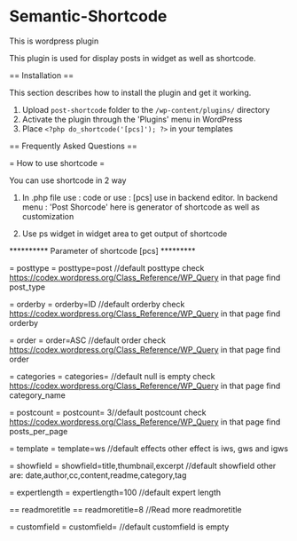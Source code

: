 # Semantic-Shortcode
This is wordpress plugin 

This plugin is used for display posts in widget as well as shortcode.


== Installation ==

This section describes how to install the plugin and get it working.


1. Upload `post-shortcode` folder to the `/wp-content/plugins/` directory
2. Activate the plugin through the 'Plugins' menu in WordPress
3. Place `<?php do_shortcode('[pcs]'); ?>` in your templates

== Frequently Asked Questions ==

= How to use shortcode =

You can use shortcode in 2 way 

1. In .php file use : <?php do_shortcode('[pcs]'); ?> code or use : [pcs] use in backend editor. 
   In backend menu : 'Post Shorcode' here is generator of shortcode as well as customization

2. Use ps widget in widget area to get output of shortcode


**********   Parameter of shortcode [pcs]  *********

= posttype =
posttype=post //default posttype
check https://codex.wordpress.org/Class_Reference/WP_Query in that page find post_type

= orderby =
orderby=ID //default orderby
check https://codex.wordpress.org/Class_Reference/WP_Query in that page find orderby

= order =
order=ASC //default order
check https://codex.wordpress.org/Class_Reference/WP_Query in that page find order

=  categories =
 categories= //default null is empty
check https://codex.wordpress.org/Class_Reference/WP_Query in that page find  category_name


= postcount =
postcount= 3//default postcount
check https://codex.wordpress.org/Class_Reference/WP_Query in that page find posts_per_page


= template =
template=ws //default effects
other effect is iws, gws and igws

= showfield =
showfield=title,thumbnail,excerpt //default showfield
other are: date,author,cc,content,readme,category,tag

= expertlength =
expertlength=100 //default expert length

== readmoretitle ==
readmoretitle=8 //Read more readmoretitle


= customfield =
customfield= //default customfield is empty

